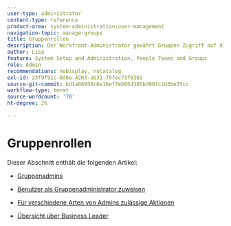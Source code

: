 ```yaml
---
user-type: administrator
content-type: reference
product-area: system-administration;user-management
navigation-topic: manage-groups
title: Gruppenrollen
description: Der Workfront-Administrator gewährt Gruppen Zugriff auf die Workfront-Bereiche, in denen sie arbeiten und kommunizieren müssen. Jede Gruppe kann dann ihre Workfront-Informationen wie Benutzer, Vorlagen und benutzerdefinierte Formulare sowie Projekte getrennt von denen anderer Abteilungen aufbewahren.
author: Lisa
feature: System Setup and Administration, People Teams and Groups
role: Admin
recommendations: noDisplay, noCatalog
exl-id: 23f9f91c-0d6e-4203-ab31-75fec73f9201
source-git-commit: bd1a66950c6e16ef7eb05d385bd99fc2d3be35cc
workflow-type: tm+mt
source-wordcount: '70'
ht-degree: 2%

---
```


# Gruppenrollen

Dieser Abschnitt enthält die folgenden Artikel:

* [Gruppenadmins](../../../administration-and-setup/manage-groups/group-roles/group-administrators.md)

* [Benutzer als Gruppenadministrator zuweisen](../../../administration-and-setup/manage-groups/group-roles/assign-user-as-group-administrator.md)
* [Für verschiedene Arten von Admins zulässige Aktionen](../../../administration-and-setup/manage-groups/group-roles/group-actions-allowed-different-types-admins.md)

* [Übersicht über Business Leader](../../../administration-and-setup/manage-groups/group-roles/business-leader-overview.md)
